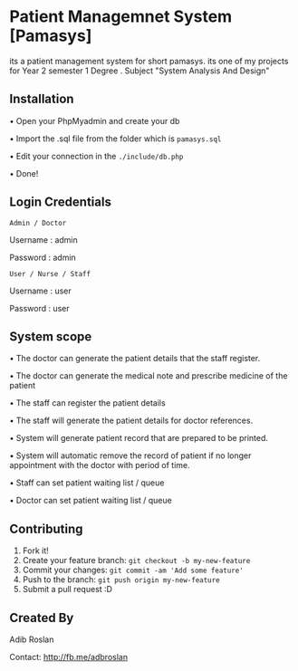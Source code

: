 # Patient Managemnet System [Pamasys]

its a patient management system for short pamasys. its one of my projects for Year 2 semester 1 Degree . 
Subject "System Analysis And Design"

## Installation

  •	Open your PhpMyadmin and create your db
  
  •	Import the .sql file from the folder which is `pamasys.sql`
  
  •	Edit your connection in the `./include/db.php`
  
  •	Done!


## Login Credentials 

`Admin / Doctor`

Username : admin

Password : admin


`User / Nurse / Staff`

Username : user

Password : user



## System scope

•	The doctor can generate the patient details that the staff register.

•	The doctor can generate the medical note and prescribe medicine of the patient

•	The staff can register the patient details

•	The staff will generate the patient details for doctor references.

•	System will generate patient record that are prepared to be printed.

•	System will automatic remove the record of patient if no longer appointment with the doctor with period of time.

•	Staff can set patient waiting list / queue

•	Doctor can set patient waiting list / queue




## Contributing

1. Fork it!
2. Create your feature branch: `git checkout -b my-new-feature`
3. Commit your changes: `git commit -am 'Add some feature'`
4. Push to the branch: `git push origin my-new-feature`
5. Submit a pull request :D


## Created By

Adib Roslan

Contact: http://fb.me/adbroslan
